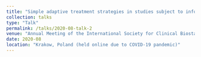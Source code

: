 ```yaml
---
title: "Simple adaptive treatment strategies in studies subject to informative monitoring times"
collection: talks
type: "Talk"
permalink: /talks/2020-08-talk-2
venue: "Annual Meeting of the International Society for Clinical Biostatistics"
date: 2020-08
location: "Krakow, Poland (held online due to COVID-19 pandemic)"
---
```


<!-- [More information here](http://example2.com) >

 
